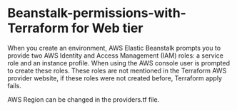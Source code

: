 # Beanstalk-permissions-with-Terraform for Web tier

When you create an environment, AWS Elastic Beanstalk prompts you to provide two AWS Identity and Access Management (IAM) roles: a service role and an instance profile. When using the AWS console user is prompted to create these roles. These roles are not mentioned in the Terraform AWS provider website,  if these roles were not created before, Terraform apply fails. 

AWS Region can be changed in the providers.tf file.
